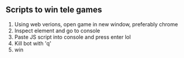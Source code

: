## Scripts to win tele games

1) Using web verions, open game in new window, preferably chrome
2) Inspect element and go to console
3) Paste JS script into console and press enter lol
4) Kill bot with 'q'
5) win
